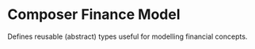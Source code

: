 # Composer Finance Model

Defines reusable (abstract) types useful for modelling financial concepts.